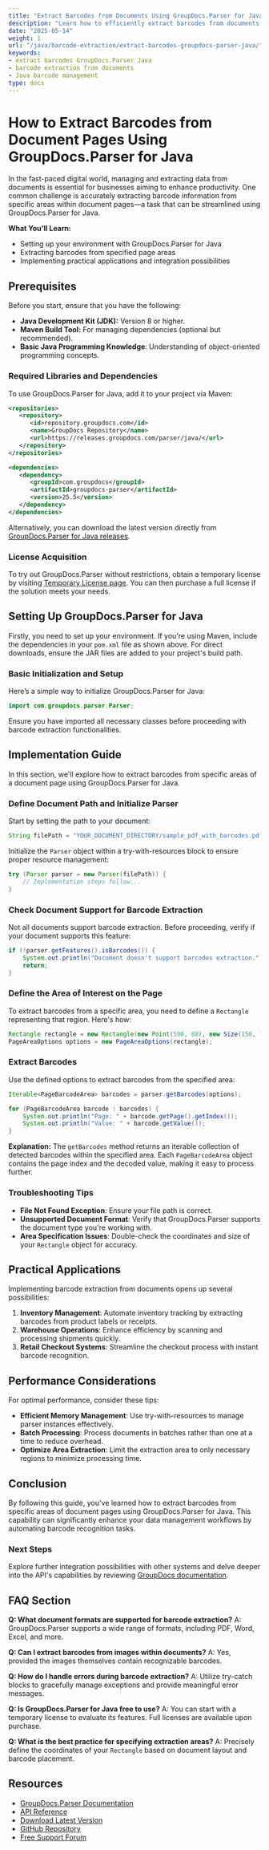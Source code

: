 ```yaml
---
title: "Extract Barcodes from Documents Using GroupDocs.Parser for Java"
description: "Learn how to efficiently extract barcodes from documents using GroupDocs.Parser for Java. Streamline your operations with easy integration and robust performance."
date: "2025-05-14"
weight: 1
url: "/java/barcode-extraction/extract-barcodes-groupdocs-parser-java/"
keywords:
- extract barcodes GroupDocs.Parser Java
- barcode extraction from documents
- Java barcode management
type: docs
---
```

# How to Extract Barcodes from Document Pages Using GroupDocs.Parser for Java

In the fast-paced digital world, managing and extracting data from documents is essential for businesses aiming to enhance productivity. One common challenge is accurately extracting barcode information from specific areas within document pages—a task that can be streamlined using GroupDocs.Parser for Java.

**What You'll Learn:**
- Setting up your environment with GroupDocs.Parser for Java
- Extracting barcodes from specified page areas
- Implementing practical applications and integration possibilities

## Prerequisites
Before you start, ensure that you have the following:

- **Java Development Kit (JDK):** Version 8 or higher.
- **Maven Build Tool:** For managing dependencies (optional but recommended).
- **Basic Java Programming Knowledge**: Understanding of object-oriented programming concepts.

### Required Libraries and Dependencies
To use GroupDocs.Parser for Java, add it to your project via Maven:

```xml
<repositories>
   <repository>
      <id>repository.groupdocs.com</id>
      <name>GroupDocs Repository</name>
      <url>https://releases.groupdocs.com/parser/java/</url>
   </repository>
</repositories>

<dependencies>
   <dependency>
      <groupId>com.groupdocs</groupId>
      <artifactId>groupdocs-parser</artifactId>
      <version>25.5</version>
   </dependency>
</dependencies>
```

Alternatively, you can download the latest version directly from [GroupDocs.Parser for Java releases](https://releases.groupdocs.com/parser/java/).

### License Acquisition
To try out GroupDocs.Parser without restrictions, obtain a temporary license by visiting [Temporary License page](https://purchase.groupdocs.com/temporary-license/). You can then purchase a full license if the solution meets your needs.

## Setting Up GroupDocs.Parser for Java
Firstly, you need to set up your environment. If you're using Maven, include the dependencies in your `pom.xml` file as shown above. For direct downloads, ensure the JAR files are added to your project's build path.

### Basic Initialization and Setup
Here’s a simple way to initialize GroupDocs.Parser for Java:

```java
import com.groupdocs.parser.Parser;
```

Ensure you have imported all necessary classes before proceeding with barcode extraction functionalities.

## Implementation Guide
In this section, we'll explore how to extract barcodes from specific areas of a document page using GroupDocs.Parser for Java.

### Define Document Path and Initialize Parser
Start by setting the path to your document:

```java
String filePath = "YOUR_DOCUMENT_DIRECTORY/sample_pdf_with_barcodes.pdf"; // Replace with your file path
```

Initialize the `Parser` object within a try-with-resources block to ensure proper resource management:

```java
try (Parser parser = new Parser(filePath)) {
    // Implementation steps follow...
}
```

### Check Document Support for Barcode Extraction
Not all documents support barcode extraction. Before proceeding, verify if your document supports this feature:

```java
if (!parser.getFeatures().isBarcodes()) {
    System.out.println("Document doesn't support barcodes extraction.");
    return;
}
```

### Define the Area of Interest on the Page
To extract barcodes from a specific area, you need to define a `Rectangle` representing that region. Here's how:

```java
Rectangle rectangle = new Rectangle(new Point(590, 80), new Size(150, 150));
PageAreaOptions options = new PageAreaOptions(rectangle);
```

### Extract Barcodes
Use the defined options to extract barcodes from the specified area:

```java
Iterable<PageBarcodeArea> barcodes = parser.getBarcodes(options);

for (PageBarcodeArea barcode : barcodes) {
    System.out.println("Page: " + barcode.getPage().getIndex());
    System.out.println("Value: " + barcode.getValue());
}
```

**Explanation:** The `getBarcodes` method returns an iterable collection of detected barcodes within the specified area. Each `PageBarcodeArea` object contains the page index and the decoded value, making it easy to process further.

### Troubleshooting Tips
- **File Not Found Exception**: Ensure your file path is correct.
- **Unsupported Document Format**: Verify that GroupDocs.Parser supports the document type you're working with.
- **Area Specification Issues**: Double-check the coordinates and size of your `Rectangle` object for accuracy.

## Practical Applications
Implementing barcode extraction from documents opens up several possibilities:

1. **Inventory Management**: Automate inventory tracking by extracting barcodes from product labels or receipts.
2. **Warehouse Operations**: Enhance efficiency by scanning and processing shipments quickly.
3. **Retail Checkout Systems**: Streamline the checkout process with instant barcode recognition.

## Performance Considerations
For optimal performance, consider these tips:
- **Efficient Memory Management**: Use try-with-resources to manage parser instances effectively.
- **Batch Processing**: Process documents in batches rather than one at a time to reduce overhead.
- **Optimize Area Extraction**: Limit the extraction area to only necessary regions to minimize processing time.

## Conclusion
By following this guide, you've learned how to extract barcodes from specific areas of document pages using GroupDocs.Parser for Java. This capability can significantly enhance your data management workflows by automating barcode recognition tasks.

### Next Steps
Explore further integration possibilities with other systems and delve deeper into the API's capabilities by reviewing [GroupDocs documentation](https://docs.groupdocs.com/parser/java/).

## FAQ Section
**Q: What document formats are supported for barcode extraction?**
A: GroupDocs.Parser supports a wide range of formats, including PDF, Word, Excel, and more.

**Q: Can I extract barcodes from images within documents?**
A: Yes, provided the images themselves contain recognizable barcodes.

**Q: How do I handle errors during barcode extraction?**
A: Utilize try-catch blocks to gracefully manage exceptions and provide meaningful error messages.

**Q: Is GroupDocs.Parser for Java free to use?**
A: You can start with a temporary license to evaluate its features. Full licenses are available upon purchase.

**Q: What is the best practice for specifying extraction areas?**
A: Precisely define the coordinates of your `Rectangle` based on document layout and barcode placement.

## Resources
- [GroupDocs.Parser Documentation](https://docs.groupdocs.com/parser/java/)
- [API Reference](https://reference.groupdocs.com/parser/java)
- [Download Latest Version](https://releases.groupdocs.com/parser/java/)
- [GitHub Repository](https://github.com/groupdocs-parser/GroupDocs.Parser-for-Java)
- [Free Support Forum](https://forum.groupdocs.com/c/parser)
